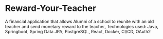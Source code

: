 # Reward-Your-Teacher
A financial application that allows Alumni of a school to reunite with an old teacher and send monetary reward to the teacher, Technologies used: Java, Springboot, Spring Data JPA, PostgreSQL, React, Docker, CI/CD, OAuth2

